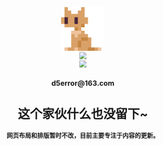 <div align="center">
    <img src="_media/logo.png" width="100" height="100"/>
</div>

<div align="center">
    <img src="https://readme-typing-svg.demolab.com?font=Fira+Code&pause=1000&width=435&lines=D5error&center=true&size=27"/>
</div>

<div align="center">
    <img src="https://ghchart.rshah.org/D5error"/>
</div>

<h3 align = "center">d5error@163.com</h3>

<h1 align = "center">这个家伙什么也没留下~</h>

<h4 align = "center">网页布局和排版暂时不改，目前主要专注于内容的更新。